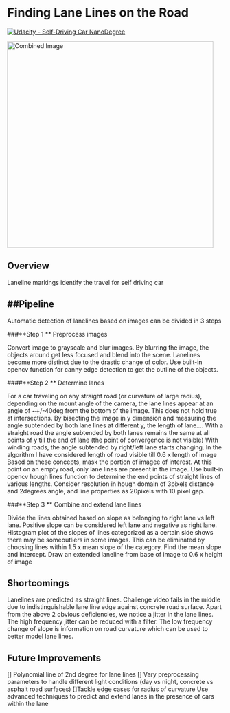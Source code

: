 # **Finding Lane Lines on the Road** 
[![Udacity - Self-Driving Car NanoDegree](https://s3.amazonaws.com/udacity-sdc/github/shield-carnd.svg)](http://www.udacity.com/drive)

<img src="examples/laneLines_thirdPass.jpg" width="480" alt="Combined Image" />

Overview
---
Laneline markings identify the travel for self driving car

##Pipeline
---
Automatic detection of lanelines based on images can be divided in 3 steps

###**Step 1 ** Preprocess images

Convert image to grayscale and blur images. By blurring the image, the objects around get less focused and blend into the scene. Lanelines become more distinct due to the drastic change of color. Use built-in opencv function for canny edge detection to get the outline of the objects. 

####**Step 2 ** Determine lanes

For a car traveling on any straight road (or curvature of large radius), depending on the mount angle of the camera, the lane lines appear at an angle of ~+/-40deg from the bottom of the image. This does not hold true at intersections. By bisecting the image in y dimension and measuring the angle subtended by both lane lines at different y, the length of lane.... With a straight road the angle subtended by both lanes remains the same at all points of y till the end of lane (the point of convergence is not visible) With winding roads, the angle subtended by right/left lane starts changing.
In the algorithm I have considered length of road visible till 0.6 x length of image
Based on these concepts, mask the portion of imagee of interest. At this point on an empty road, only lane lines are present in the image. 
Use built-in opencv hough lines function to determine the end points of straight lines of various lengths. Consider resolution in hough domain of 3pixels distance and 2degrees angle, and line properties as 20pixels with 10 pixel gap.

###**Step 3 ** Combine and extend lane lines

Divide the lines obtained based on slope as belonging to right lane vs left lane. Positive slope can be considered left lane and negative as right lane. Histogram plot of the slopes of lines categorized as a certain side shows there may be someoutliers in some images. This can be eliminated by choosing lines within 1.5 x mean slope of the category. Find the mean slope and intercept. Draw an extended laneline from base of image to 0.6 x height of image



## Shortcomings

Lanelines are predicted as straight lines.
Challenge video fails in the middle due to indistinguishable lane line edge against concrete road surface.
Apart from the above 2 obvious deficiencies, we notice a jitter in the lane lines. The high frequency jitter can be reduced with a filter. The low frequency change of slope is information on road curvature which can be used to better model lane lines.

## Future Improvements

[] Polynomial line of 2nd degree for lane lines
[] Vary preprocessing parameters to handle different light conditions (day vs night, concrete vs asphalt road surfaces)
[]Tackle edge cases for radius of curvature
Use advanced techniques to predict and extend lanes in the presence of cars within the lane


